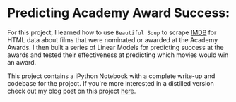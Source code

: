 # Predicting Academy Award Success:

For this project, I learned how to use `Beautiful Soup` to scrape [IMDB](imdb.com) for HTML data about films that were
nominated or awarded at the Academy Awards. I then built a series of Linear Models for predicting success at the awards and 
tested their effectiveness at predicting which movies would win an award.

This project contains a iPython Notebook with a complete write-up and codebase for the project. If you're more interested in a
distilled version check out my blog post on this project [here](http://derekjanni.github.io/predicting-academy-award-success/).
